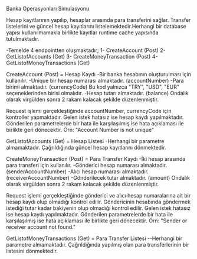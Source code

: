 Banka Operasyonları Simulasyonu

Hesap kayıtlarının yapılıp, hesaplar arasında para transferini sağlar. Transfer listelerini ve güncel hesap kayıtlarını listelemektedir.Herhangi bir database yapısı kullanılmamakla birlikte kayıtlar runtime cache yapısında tutulmaktadır.

-Temelde 4 endpointten oluşmaktadır;
  1- CreateAccount (Post)
  2- GetListofAccounts (Get)
  3- CreateMoneyTransaction (Post)
  4- GetListofMoneyTransactions (Get)
  
CreateAccount (Post) = Hesap Kaydı
-Bir banka hesabının oluşturulması için kullanılır.
-Unique bir hesap numarası almaktadır. (accountNumber)
-Para birimi almaktadır. (currencyCode) Bu kod yalnızca "TRY", "USD", "EUR" seçeneklerinden birisi olmalıdır.
-Hesap tutarı almaktadır. (balance) Ondalık olarak virgülden sonra 2 rakam kalacak şekilde düzenlenmiştir.

Request işlemi gerçekleştiğinde accountNumber, currencyCode için kontroller yapmaktadır. Gelen istek hatasız ise hesap kaydı yapılmaktadır. Gönderilen parametrelerde bir hata ile karşılaşılmış ise hata açıklaması ile birlikte geri dönecektir. Örn: "Account Number is not unique"

GetListofAccounts (Get) = Hesap Listesi
-Herhangi bir parametre almamaktadır. Çağrıldığında güncel hesap kayıtlarını dönmektedir.

CreateMoneyTransaction (Post) = Para Transfer Kaydı
-İki hesap arasında para transferi için kullanılır.
-Gönderici hesap numarası almaktadır. (senderAccountNumber)
-Alıcı hesap numarası almaktadır. (receiverAccountNumber)
-Gönderilecek tutar almaktadır. (amount) Ondalık olarak virgülden sonra 2 rakam kalacak şekilde düzenlenmiştir.

Request işlemi gerçekleştiğinde gönderici ve alıcı hesap numaralarına ait bir hesap kaydı olup olmadığı kontrol edilir. Göndericinin hesabında göndermek istediği tutar kadar bakiyenin olup olmadığı kontrol edilir. Gelen istek hatasız ise hesap kaydı yapılmaktadır. Gönderilen parametrelerde bir hata ile karşılaşılmış ise hata açıklaması ile birlikte geri dönecektir. Örn: "Sender or receiver account not found."

GetListofMoneyTransactions (Get) = Para Transfer Listesi
--Herhangi bir parametre almamaktadır. Çağrıldığında yapılmış olan para transferlerinin bir listesini dönmektedir.
